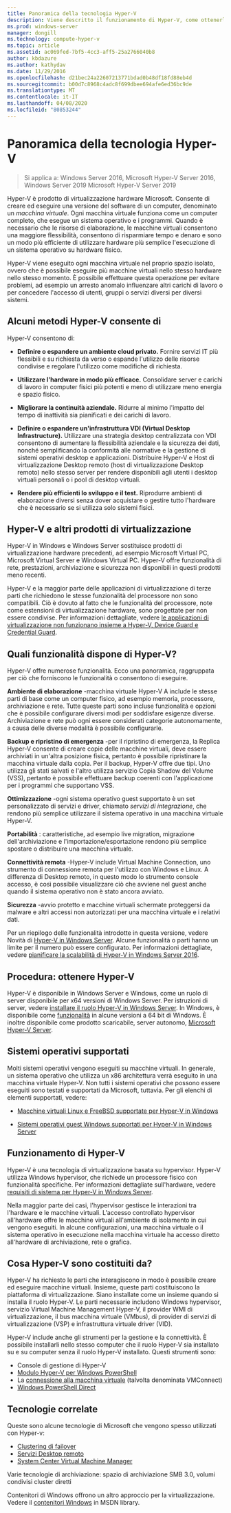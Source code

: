 ```yaml
---
title: Panoramica della tecnologia Hyper-V
description: Viene descritto il funzionamento di Hyper-V, come ottenerlo, le funzionalità chiave e gli usi comuni.
ms.prod: windows-server
manager: dongill
ms.technology: compute-hyper-v
ms.topic: article
ms.assetid: ac069fed-7bf5-4cc3-aff5-25a2766040b8
author: kbdazure
ms.author: kathydav
ms.date: 11/29/2016
ms.openlocfilehash: d21bec24a22607213771bdad0b48df18fd88eb4d
ms.sourcegitcommit: b00d7c8968c4adc8f699dbee694afe6ed36bc9de
ms.translationtype: MT
ms.contentlocale: it-IT
ms.lasthandoff: 04/08/2020
ms.locfileid: "80853244"
---
```

# <a name="hyper-v-technology-overview"></a>Panoramica della tecnologia Hyper-V

>Si applica a: Windows Server 2016, Microsoft Hyper-V Server 2016, Windows Server 2019 Microsoft Hyper-V Server 2019

Hyper-V è prodotto di virtualizzazione hardware Microsoft. Consente di creare ed eseguire una versione del software di un computer, denominato un *macchina virtuale*. Ogni macchina virtuale funziona come un computer completo, che esegue un sistema operativo e i programmi. Quando è necessario che le risorse di elaborazione, le macchine virtuali consentono una maggiore flessibilità, consentono di risparmiare tempo e denaro e sono un modo più efficiente di utilizzare hardware più semplice l'esecuzione di un sistema operativo su hardware fisico.

Hyper-V viene eseguito ogni macchina virtuale nel proprio spazio isolato, ovvero che è possibile eseguire più macchine virtuali nello stesso hardware nello stesso momento. È possibile effettuare questa operazione per evitare problemi, ad esempio un arresto anomalo influenzare altri carichi di lavoro o per concedere l'accesso di utenti, gruppi o servizi diversi per diversi sistemi.

## <a name="some-ways-hyper-v-can-help-you"></a>Alcuni metodi Hyper-V consente di

Hyper-V consentono di:

- **Definire o espandere un ambiente cloud privato.** Fornire servizi IT più flessibili e su richiesta da verso o espande l'utilizzo delle risorse condivise e regolare l'utilizzo come modifiche di richiesta.

- **Utilizzare l'hardware in modo più efficace.** Consolidare server e carichi di lavoro in computer fisici più potenti e meno di utilizzare meno energia e spazio fisico.

- **Migliorare la continuità aziendale.** Ridurre al minimo l'impatto del tempo di inattività sia pianificati e dei carichi di lavoro.

- **Definire o espandere un'infrastruttura VDI (Virtual Desktop Infrastructure).** Utilizzare una strategia desktop centralizzata con VDI consentono di aumentare la flessibilità aziendale e la sicurezza dei dati, nonché semplificando la conformità alle normative e la gestione di sistemi operativi desktop e applicazioni. Distribuire Hyper-V e Host di virtualizzazione Desktop remoto (host di virtualizzazione Desktop remoto) nello stesso server per rendere disponibili agli utenti i desktop virtuali personali o i pool di desktop virtuali.

- **Rendere più efficienti lo sviluppo e il test.** Riprodurre ambienti di elaborazione diversi senza dover acquistare o gestire tutto l'hardware che è necessario se si utilizza solo sistemi fisici.

## <a name="hyper-v-and-other-virtualization-products"></a>Hyper-V e altri prodotti di virtualizzazione

Hyper-V in Windows e Windows Server sostituisce prodotti di virtualizzazione hardware precedenti, ad esempio Microsoft Virtual PC, Microsoft Virtual Server e Windows Virtual PC. Hyper-V offre funzionalità di rete, prestazioni, archiviazione e sicurezza non disponibili in questi prodotti meno recenti.

Hyper-V e la maggior parte delle applicazioni di virtualizzazione di terze parti che richiedono le stesse funzionalità del processore non sono compatibili. Ciò è dovuto al fatto che le funzionalità del processore, note come estensioni di virtualizzazione hardware, sono progettate per non essere condivise. Per informazioni dettagliate, vedere [le applicazioni di virtualizzazione non funzionano insieme a Hyper-V, Device Guard e Credential Guard](https://support.microsoft.com/kb/3204980).

## <a name="what-features-does-hyper-v-have"></a>Quali funzionalità dispone di Hyper-V?

Hyper-V offre numerose funzionalità. Ecco una panoramica, raggruppata per ciò che forniscono le funzionalità o consentono di eseguire.

**Ambiente di elaborazione** -macchina virtuale Hyper-V A include le stesse parti di base come un computer fisico, ad esempio memoria, processore, archiviazione e rete. Tutte queste parti sono incluse funzionalità e opzioni che è possibile configurare diversi modi per soddisfare esigenze diverse. Archiviazione e rete può ogni essere considerati categorie autonomamente, a causa delle diverse modalità è possibile configurarle.

**Backup e ripristino di emergenza** -per il ripristino di emergenza, la Replica Hyper-V consente di creare copie delle macchine virtuali, deve essere archiviati in un'altra posizione fisica, pertanto è possibile ripristinare la macchina virtuale dalla copia. Per il backup, Hyper-V offre due tipi. Uno utilizza gli stati salvati e l'altro utilizza servizio Copia Shadow del Volume (VSS), pertanto è possibile effettuare backup coerenti con l'applicazione per i programmi che supportano VSS.

**Ottimizzazione** -ogni sistema operativo guest supportato è un set personalizzato di servizi e driver, chiamato *servizi di integrazione*, che rendono più semplice utilizzare il sistema operativo in una macchina virtuale Hyper-V.

**Portabilità** : caratteristiche, ad esempio live migration, migrazione dell'archiviazione e l'importazione/esportazione rendono più semplice spostare o distribuire una macchina virtuale.

**Connettività remota** -Hyper-V include Virtual Machine Connection, uno strumento di connessione remota per l'utilizzo con Windows e Linux. A differenza di Desktop remoto, in questo modo lo strumento console accesso, è così possibile visualizzare ciò che avviene nel guest anche quando il sistema operativo non è stato ancora avviato.

**Sicurezza** -avvio protetto e macchine virtuali schermate proteggersi da malware e altri accessi non autorizzati per una macchina virtuale e i relativi dati.

Per un riepilogo delle funzionalità introdotte in questa versione, vedere Novità di [Hyper-V in Windows Server](What-s-new-in-Hyper-V-on-Windows.md). Alcune funzionalità o parti hanno un limite per il numero può essere configurato. Per informazioni dettagliate, vedere [pianificare la scalabilità di Hyper-V in Windows Server 2016](plan/Plan-for-Hyper-V-scalability-in-Windows-Server-2016.md).

## <a name="how-to-get-hyper-v"></a>Procedura: ottenere Hyper-V

Hyper-V è disponibile in Windows Server e Windows, come un ruolo di server disponibile per x64 versioni di Windows Server. Per istruzioni di server, vedere [installare il ruolo Hyper-V in Windows Server](get-started/Install-the-Hyper-V-role-on-Windows-Server.md). In Windows, è disponibile come [funzionalità](https://docs.microsoft.com/virtualization/hyper-v-on-windows/index) in alcune versioni a 64 bit di Windows. È inoltre disponibile come prodotto scaricabile, server autonomo, [Microsoft Hyper-V Server](https://www.microsoft.com/evalcenter/evaluate-hyper-v-server-2019).

## <a name="supported-operating-systems"></a>Sistemi operativi supportati

Molti sistemi operativi vengono eseguiti su macchine virtuali. In generale, un sistema operativo che utilizza un x86 architettura verrà eseguito in una macchina virtuale Hyper-V. Non tutti i sistemi operativi che possono essere eseguiti sono testati e supportati da Microsoft, tuttavia. Per gli elenchi di elementi supportati, vedere:

- [Macchine virtuali Linux e FreeBSD supportate per Hyper-V in Windows](Supported-Linux-and-FreeBSD-virtual-machines-for-Hyper-V-on-Windows.md)

- [Sistemi operativi guest Windows supportati per Hyper-V in Windows Server](Supported-Windows-guest-operating-systems-for-Hyper-V-on-Windows.md)

## <a name="how-hyper-v-works"></a>Funzionamento di Hyper-V

Hyper-V è una tecnologia di virtualizzazione basata su hypervisor. Hyper-V utilizza Windows hypervisor, che richiede un processore fisico con funzionalità specifiche. Per informazioni dettagliate sull'hardware, vedere [requisiti di sistema per Hyper-V in Windows Server](System-requirements-for-Hyper-V-on-Windows.md).

Nella maggior parte dei casi, l'hypervisor gestisce le interazioni tra l'hardware e le macchine virtuali. L'accesso controllato hypervisor all'hardware offre le macchine virtuali all'ambiente di isolamento in cui vengono eseguiti. In alcune configurazioni, una macchina virtuale o il sistema operativo in esecuzione nella macchina virtuale ha accesso diretto all'hardware di archiviazione, rete o grafica.

## <a name="what-does-hyper-v-consist-of"></a>Cosa Hyper-V sono costituiti da?

Hyper-V ha richiesto le parti che interagiscono in modo è possibile creare ed eseguire macchine virtuali. Insieme, queste parti costituiscono la piattaforma di virtualizzazione. Siano installate come un insieme quando si installa il ruolo Hyper-V. Le parti necessarie includono Windows hypervisor, servizio Virtual Machine Management Hyper-V, il provider WMI di virtualizzazione, il bus macchina virtuale (VMbus), di provider di servizi di virtualizzazione (VSP) e infrastruttura virtuale driver (VID).

Hyper-V include anche gli strumenti per la gestione e la connettività. È possibile installarli nello stesso computer che il ruolo Hyper-V sia installato su e su computer senza il ruolo Hyper-V installato. Questi strumenti sono:

- Console di gestione di Hyper-V
- [Modulo Hyper-V per Windows PowerShell](https://docs.microsoft.com/powershell/module/hyper-v/index)
- La [connessione alla macchina virtuale](https://docs.microsoft.com/windows-server/virtualization/hyper-v/learn-more/hyper-v-virtual-machine-connect) \(talvolta denominata VMConnect\)
- [Windows PowerShell Direct](manage/Manage-Windows-virtual-machines-with-PowerShell-Direct.md)

## <a name="related-technologies"></a>Tecnologie correlate

Queste sono alcune tecnologie di Microsoft che vengono spesso utilizzati con Hyper-v:

- [Clustering di failover](../../failover-clustering/whats-new-in-failover-clustering.md)
- [Servizi Desktop remoto](../../remote/remote-desktop-services/Host-desktops-and-apps-in-Remote-Desktop-Services.md)
- [System Center Virtual Machine Manager](https://docs.microsoft.com/system-center/vmm/overview)

Varie tecnologie di archiviazione: spazio di archiviazione SMB 3.0, volumi condivisi cluster diretti

Contenitori di Windows offrono un altro approccio per la virtualizzazione. Vedere il [contenitori Windows](https://docs.microsoft.com/virtualization/windowscontainers/index) in MSDN library.
